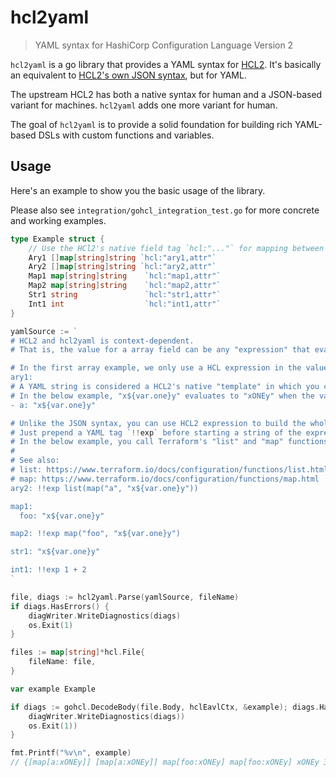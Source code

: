 # hcl2yaml

> YAML syntax for HashiCorp Configuration Language Version 2

`hcl2yaml` is a go library that provides a YAML syntax for [HCL2](https://github.com/hashicorp/hcl/tree/hcl2). It's basically an equivalent to [HCL2's own JSON syntax](https://github.com/hashicorp/hcl/tree/hcl2/json), but for YAML.

The upstream HCL2 has both a native syntax for human and a JSON-based variant for machines. `hcl2yaml` adds one more variant for human.

The goal of `hcl2yaml` is to provide a solid foundation for building rich YAML-based DSLs with custom functions and variables.

## Usage

Here's an example to show you the basic usage of the library.

Please also see `integration/gohcl_integration_test.go` for more concrete and working examples.

```go
type Example struct {
	// Use the HCl2's native field tag `hcl:"..."` for mapping between HCL <-> Go
	Ary1 []map[string]string `hcl:"ary1,attr"`
	Ary2 []map[string]string `hcl:"ary2,attr"`
	Map1 map[string]string    `hcl:"map1,attr"`
	Map2 map[string]string    `hcl:"map2,attr"`
	Str1 string               `hcl:"str1,attr"`
	Int1 int                  `hcl:"int1,attr"`
}

yamlSource := `
# HCL2 and hcl2yaml is context-dependent.
# That is, the value for a array field can be any "expression" that evaluates to a YAML array.

# In the first array example, we only use a HCL expression in the value of the YAML hash in the array.
ary1:
# A YAML string is considered a HCL2's native "template" in which you can use the interpolation syntax.
# In the below example, "x${var.one}y" evaluates to "xONEy" when the variable `var.one` is set to `ONE` in the HCL2 eval context.
- a: "x${var.one}y"

# Unlike the JSON syntax, you can use HCL2 expression to build the whole array.
# Just prepend a YAML tag `!!exp` before starting a string of the expression
# In the below example, you call Terraform's "list" and "map" functions to build the array.
#
# See also:
# list: https://www.terraform.io/docs/configuration/functions/list.html
# map: https://www.terraform.io/docs/configuration/functions/map.html
ary2: !!exp list(map("a", "x${var.one}y"))

map1:
  foo: "x${var.one}y"

map2: !!exp map("foo", "x${var.one}y")

str1: "x${var.one}y"

int1: !!exp 1 + 2
`

file, diags := hcl2yaml.Parse(yamlSource, fileName)
if diags.HasErrors() {
	diagWriter.WriteDiagnostics(diags)
	os.Exit(1)
}

files := map[string]*hcl.File{
    fileName: file,
}

var example Example

if diags := gohcl.DecodeBody(file.Body, hclEavlCtx, &example); diags.HasErrors() {)
	diagWriter.WriteDiagnostics(diags))
	os.Exit(1))
}

fmt.Printf("%v\n", example)
// {[map[a:xONEy]] [map[a:xONEy]] map[foo:xONEy] map[foo:xONEy] xONEy 3}
```
